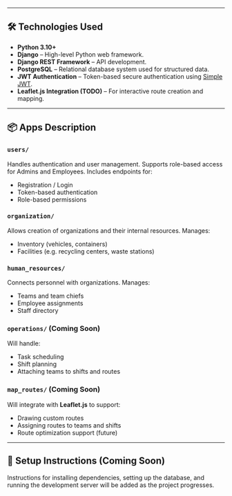 
---

## 🛠️ Technologies Used

- **Python 3.10+**
- **Django** – High-level Python web framework.
- **Django REST Framework** – API development.
- **PostgreSQL** – Relational database system used for structured data.
- **JWT Authentication** – Token-based secure authentication using [Simple JWT](https://django-rest-framework-simplejwt.readthedocs.io/en/latest/).
- **Leaflet.js Integration (TODO)** – For interactive route creation and mapping.

---

## 📦 Apps Description

### `users/`
Handles authentication and user management. Supports role-based access for Admins and Employees. Includes endpoints for:
- Registration / Login
- Token-based authentication
- Role-based permissions

### `organization/`
Allows creation of organizations and their internal resources. Manages:
- Inventory (vehicles, containers)
- Facilities (e.g. recycling centers, waste stations)

### `human_resources/`
Connects personnel with organizations. Manages:
- Teams and team chiefs
- Employee assignments
- Staff directory

### `operations/` (Coming Soon)
Will handle:
- Task scheduling
- Shift planning
- Attaching teams to shifts and routes

### `map_routes/` (Coming Soon)
Will integrate with **Leaflet.js** to support:
- Drawing custom routes
- Assigning routes to teams and shifts
- Route optimization support (future)

---

## 📄 Setup Instructions (Coming Soon)

Instructions for installing dependencies, setting up the database, and running the development server will be added as the project progresses.
